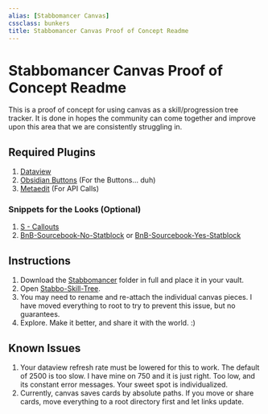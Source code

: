 ```yaml
---
alias: [Stabbomancer Canvas]
cssclass: bunkers
title: Stabbomancer Canvas Proof of Concept Readme
---
```


# Stabbomancer Canvas Proof of Concept Readme
This is a proof of concept for using canvas as a skill/progression tree tracker. It is done in hopes the community can come together and improve upon this area that we are consistently struggling in.

## Required Plugins
1. [Dataview](https://github.com/blacksmithgu/obsidian-dataview)
2. [Obsidian Buttons](https://github.com/shabegom/buttons) (For the Buttons… duh)
3. [Metaedit](https://github.com/chhoumann/MetaEdit) (For API Calls)

### Snippets for the Looks (Optional)
1. [S - Callouts](https://github.com/SlRvb/Obsidian--ITS-Theme/tree/main/Snippets)
2. [BnB-Sourcebook-No-Statblock](zz-attachment/BnB-Sourcebook-No-Statblock.css) or [BnB-Sourcebook-Yes-Statblock](zz-attachment/BnB-Sourcebook-Yes-Statblock.css)

## Instructions
1. Download the [Stabbomancer](../Stabbomancer/) folder in full and place it in your vault.
2. Open [Stabbo-Skill-Tree](zz-attachment/Stabbo-Skill-Tree.canvas).
3. You may need to rename and re-attach the individual canvas pieces. I have  moved everything to root to try to prevent this issue, but no guarantees.
4. Explore. Make it better, and share it with the world. :)

## Known Issues
1. Your dataview refresh rate must be lowered for this to work. The default of 2500 is too slow. I have mine on 750 and it is just right. Too low, and its constant error messages. Your sweet spot is individualized.
2. Currently, canvas saves cards by absolute paths. If you move or share cards, move everything to a root directory first and let links update.